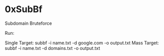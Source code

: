 # 0xSubBf

Subdomain Bruteforce

Run: 

Single Target: subbf -i name.txt -d google.com -o output.txt
Mass Target: subbf -i name.txt -d domains.txt -o output.txt
